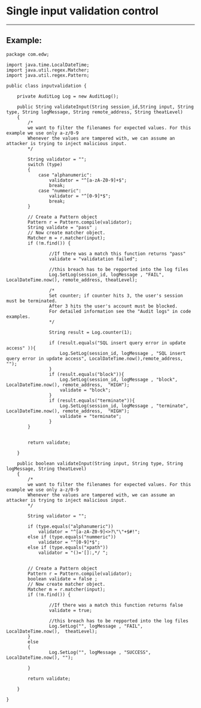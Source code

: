 # Single input validation control 
-------

## Example:


	package com.edw;

	import java.time.LocalDateTime;
	import java.util.regex.Matcher;
	import java.util.regex.Pattern;

	public class inputvalidation {
		
		private AuditLog Log = new AuditLog(); 
		
		public String validateInput(String session_id,String input, String type, String logMessage, String remote_address, String theatLevel)
		{
			/*
			we want to filter the filenames for expected values. For this example we use only a-z/0-9
			Whenever the values are tampered with, we can assume an attacker is trying to inject malicious input.           
			*/
			
			String validator = "";
			switch (type)
			{
				case "alphanumeric":
					validator = "^[a-zA-Z0-9]+$";                  
					break;
				case "nummeric":
					validator = "^[0-9]*$";
					break;
			}
			
			// Create a Pattern object
			Pattern r = Pattern.compile(validator);
			String validate = "pass" ; 
			// Now create matcher object.
			Matcher m = r.matcher(input);
			if (!m.find()) {	
				
					//If there was a match this function returns "pass"
					validate = "validatation failed"; 
				
					//this breach has to be repported into the log files
					Log.SetLog(session_id, logMessage , "FAIL", LocalDateTime.now(), remote_address, theatLevel);
					
					/*
					Set counter; if counter hits 3, the user's session must be terminated.
					After 3 hits the user's account must be blocked.
					For detailed information see the "Audit logs" in code examples.
					*/
					
					String result = Log.counter(1);
					
					if (result.equals("SQL insert query error in update access" )){
						Log.SetLog(session_id, logMessage , "SQL insert query error in update access", LocalDateTime.now(),remote_address,  "");
					}
					if (result.equals("block")){
						Log.SetLog(session_id, logMessage , "block", LocalDateTime.now(), remote_address,  "HIGH");
						validate = "block";
					}
					if (result.equals("terminate")){
						Log.SetLog(session_id, logMessage , "terminate", LocalDateTime.now(), remote_address,  "HIGH");
						validate = "terminate";
					}
			}		
					
			
			return validate;

		}	 
		
		public boolean validateInput(String input, String type, String logMessage, String theatLevel)
		{
			/*
			we want to filter the filenames for expected values. For this example we use only a-z/0-9
			Whenever the values are tampered with, we can assume an attacker is trying to inject malicious input.           
			*/

			String validator = "";
			
			if (type.equals("alphanumeric"))
				validator = "^[a-zA-Z0-9]<>?\"\"+$#!"; 
			else if (type.equals("nummeric"))
				validator = "^[0-9]*$";
			else if (type.equals("xpath"))
				validator = "()='[]:,*/ ";
			
			
			// Create a Pattern object
			Pattern r = Pattern.compile(validator);
			boolean validate = false ; 
			// Now create matcher object.
			Matcher m = r.matcher(input);
			if (!m.find()) {	
				
					//If there was a match this function returns false
					validate = true; 
				
					//this breach has to be repported into the log files
					Log.SetLog("", logMessage , "FAIL", LocalDateTime.now(),  theatLevel);   
			}		
			else
			{
					Log.SetLog("", logMessage , "SUCCESS", LocalDateTime.now(), "");
				
			}        
			
			return validate;

		}	 
		
	}


